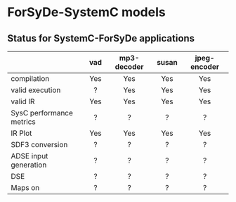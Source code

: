 # ForSyDe-SystemC models

## Status for SystemC-ForSyDe applications

|                            | vad | mp3-decoder | susan | jpeg-encoder |
| -------------------------- |:---:|:-----------:|:-----:|:------------:|
| compilation                | Yes | Yes         | Yes   | Yes          |
| valid execution            | ?   | Yes         | Yes   | Yes          |
| valid IR                   | Yes | Yes         | Yes   | Yes          |
| SysC performance metrics   | ?   | ?           | ?     | ?            |
| IR Plot                    | Yes | Yes         | Yes   | Yes          |
| SDF3 conversion            | ?   | ?           | ?     | ?            | 
| ADSE input generation      | ?   | ?           | ?     | ?            |
| DSE                        | ?   | ?           | ?     | ?            |
| Maps on                    | ?   | ?           | ?     | ?            |

